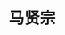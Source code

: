 ---
# Display name

title: 马贤宗
user_groups: ["Current Ph.D Students"]



organizations:
- name: 2014- 

Interests:
- Multiscale modeling and simulation

---